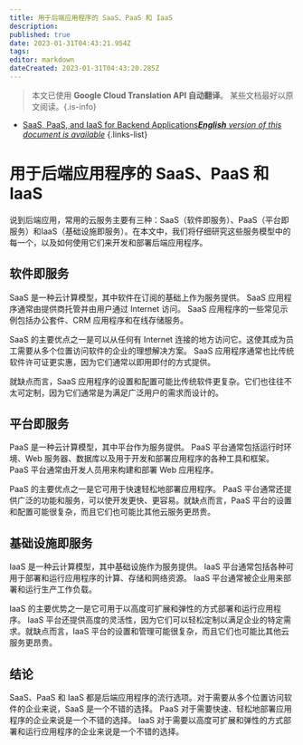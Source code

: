 ```yaml
---
title: 用于后端应用程序的 SaaS、PaaS 和 IaaS
description: 
published: true
date: 2023-01-31T04:43:21.954Z
tags: 
editor: markdown
dateCreated: 2023-01-31T04:43:20.285Z
---
```


> 本文已使用 **Google Cloud Translation API 自动翻译**。
某些文档最好以原文阅读。{.is-info}
- [SaaS, PaaS, and IaaS for Backend Applications***English** version of this document is available*](/en/Knowledge-base/Backend/saas-paas-and-iaas-for-backend-applications)
{.links-list}


# 用于后端应用程序的 SaaS、PaaS 和 IaaS

说到后端应用，常用的云服务主要有三种：SaaS（软件即服务）、PaaS（平台即服务）和IaaS（基础设施即服务）。在本文中，我们将仔细研究这些服务模型中的每一个，以及如何使用它们来开发和部署后端应用程序。

## 软件即服务

SaaS 是一种云计算模型，其中软件在订阅的基础上作为服务提供。 SaaS 应用程序通常由提供商托管并由用户通过 Internet 访问。 SaaS 应用程序的一些常见示例包括办公套件、CRM 应用程序和在线存储服务。

SaaS 的主要优点之一是可以从任何有 Internet 连接的地方访问它。这使其成为员工需要从多个位置访问软件的企业的理想解决方案。 SaaS 应用程序通常也比传统软件许可证更实惠，因为它们通常以即用即付的方式提供。

就缺点而言，SaaS 应用程序的设置和配置可能比传统软件更复杂。它们也往往不太可定制，因为它们通常是为满足广泛用户的需求而设计的。

## 平台即服务

PaaS 是一种云计算模型，其中平台作为服务提供。 PaaS 平台通常包括运行时环境、Web 服务器、数据库以及用于开发和部署应用程序的各种工具和框架。 PaaS 平台通常由开发人员用来构建和部署 Web 应用程序。

PaaS 的主要优点之一是它可用于快速轻松地部署应用程序。 PaaS 平台通常还提供广泛的功能和服务，可以使开发更快、更容易。就缺点而言，PaaS 平台的设置和配置可能很复杂，而且它们也可能比其他云服务更昂贵。

## 基础设施即服务

IaaS 是一种云计算模型，其中基础设施作为服务提供。 IaaS 平台通常包括各种可用于部署和运行应用程序的计算、存储和网络资源。 IaaS 平台通常被企业用来部署和运行生产工作负载。

IaaS 的主要优势之一是它可用于以高度可扩展和弹性的方式部署和运行应用程序。 IaaS 平台还提供高度的灵活性，因为它们可以轻松定制以满足企业的特定需求。就缺点而言，IaaS 平台的设置和管理可能很复杂，而且它们也可能比其他云服务更昂贵。

## 结论

SaaS、PaaS 和 IaaS 都是后端应用程序的流行选项。对于需要从多个位置访问软件的企业来说，SaaS 是一个不错的选择。 PaaS 对于需要快速、轻松地部署应用程序的企业来说是一个不错的选择。 IaaS 对于需要以高度可扩展和弹性的方式部署和运行应用程序的企业来说是一个不错的选择。